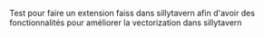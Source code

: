 Test pour faire un extension faiss dans sillytavern afin d'avoir des fonctionnalités pour améliorer la vectorization dans sillytavern